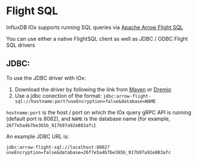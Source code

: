# Flight SQL

InfluxDB IOx supports running SQL queries via [Apache Arrow Flight SQL](https://arrow.apache.org/docs/format/FlightSql.html)

You can use either a native FlightSQL client as well as JDBC / ODBC Flight SQL drivers

## JDBC:

To use the JDBC driver with IOx:

1. Download the driver by following the link from [Maven](https://mvnrepository.com/artifact/org.apache.arrow/flight-sql/10.0.1) or [Dremio](https://www.dremio.com/drivers/jdbc/)
2. Use a jdbc conection of the format: `jdbc:arrow-flight-sql://hostname:port?useEncryption=false&database=NAME`

`hostname:port` is the host / port on which the IOx query gRPC API is running (default port is 8082), and `NAME` is the database name (for example, `26f7e5a4b7be365b_917b97a92e883afc`)

An example JDBC URL is:

```
jdbc:arrow-flight-sql://localhost:8082?useEncryption=false&database=26f7e5a4b7be365b_917b97a92e883afc
```
